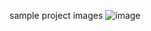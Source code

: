 sample project images
![image](https://github.com/user-attachments/assets/59a94108-2e1a-412d-a367-6301e4e3432e)
